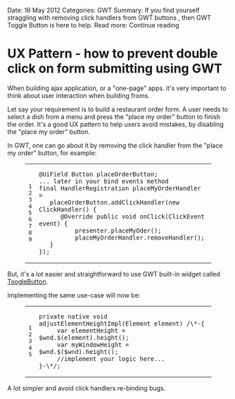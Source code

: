 Date: 16 May 2012
Categories: GWT
Summary: If you find yourself straggling with removing click handlers from GWT buttons , then GWT Toggle Button is here to help.
Read more: Continue reading


# UX Pattern - how to prevent double click on form submitting using GWT

When building ajax application, or a "one-page" apps. it's very important to think about user interaction when building froms.

Let say your requirement is to build a restaurant order form. A user needs to select a dish from a menu and press the "place my order" button to finish the order.
It's a good UX pattern to help users avoid mistakes, by disabling the "place my order" button.

In GWT, one can go about it by removing the click handler from the "place my order" button, for example:

<figure class="code"><figcaption><span></span></figcaption><div class="highlight"><table><tbody><tr><td class="gutter"><pre class="line-numbers">
<span class="line-number">1</span>
<span class="line-number">2</span>
<span class="line-number">3</span>
<span class="line-number">4</span>
<span class="line-number">5</span>
<span class="line-number">6</span>
<span class="line-number">7</span>
<span class="line-number">8</span>
<span class="line-number">9</span>
</pre></td><td class="code"><pre>
<code class="GWT"><span class="line"><span class="c1">@UiField Button placeOrderButton;</span></span>
<span class="line"><span class="line"><span class="c1">... later in your bind events method</span></span>
<span class="line"><span class="line"><span class="c1">final HandlerRegistration placeMyOrderHandler =
   placeOrderButton.addClickHandler(new ClickHandler() {</span></span>
<span class="line"><span class="line"><span class="c1">      @Override public void onClick(ClickEvent event) {</span></span>
<span class="line"><span class="line"><span class="c1">          presenter.placeMyOder();</span></span>
<span class="line"><span class="line"><span class="c1">          placeMyOrderHandler.removeHandler();</span></span>
<span class="line"><span class="line"><span class="c1">   }</span></span>
<span class="line"><span class="line"><span class="c1">});</span></span>
</code></pre></td></tr></tbody></table></div></figure>

But, it's a lot easier and straightforward to use GWT built-in widget called [ToogleButton](http://google-web-toolkit.googlecode.com/svn/javadoc/2.4/com/google/gwt/user/client/ui/ToggleButton.html).

Implementing the same use-case will now be: 


<figure class="code"><figcaption><span></span></figcaption><div class="highlight"><table><tbody><tr><td class="gutter"><pre class="line-numbers">
<span class="line-number">1</span>
<span class="line-number">2</span>
<span class="line-number">3</span>
<span class="line-number">4</span>
<span class="line-number">5</span>
</pre></td><td class="code"><pre>
<code class="java"><span class="line"><span class="c1">private native void adjustElementHeightImpl(Element element) /\*-{</span></span>
<span class="line"><span class="line"><span class="c1">     var elementHeight = $wnd.$(element).height();</span></span>
<span class="line"><span class="line"><span class="c1">     var myWindowHeight = $wnd.$($wnd).height();</span></span>
<span class="line"><span class="line"><span class="c1">     //implement your logic here...</span></span>
<span class="line"><span class="line"><span class="c1">}-\*/;</span></span>
</code></pre></td></tr></tbody></table></div></figure>

A lot simpler and avoid click handlers re-binding bugs.



